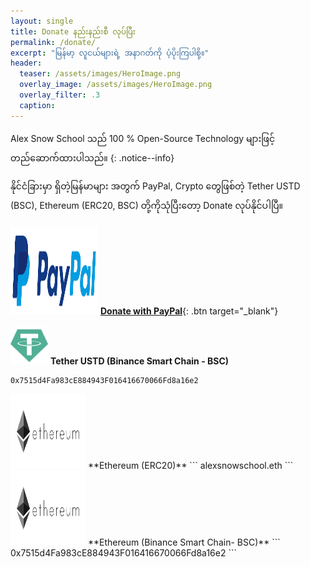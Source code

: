 ```yaml
---
layout: single
title: Donate နည်းနည်းစီ လုပ်ပြီး
permalink: /donate/
excerpt: "မြန်မာ့ လူငယ်များရဲ့ အနာဂတ်ကို ပံ့ပိုးကြပါစို့။"
header:
  teaser: /assets/images/HeroImage.png
  overlay_image: /assets/images/HeroImage.png
  overlay_filter: .3
  caption:
---
```


Alex Snow School သည် 100 % Open-Source Technology များဖြင့် တည်ဆောက်ထားပါသည်။
{: .notice--info}

နိုင်ငံခြားမှာ ရှိတဲ့မြန်မာများ အတွက် PayPal, Crypto တွေဖြစ်တဲ့ Tether USTD (BSC), Ethereum (ERC20, BSC) တို့ကိုသုံပြီးတော့ Donate လုပ်နိုင်ပါပြီ။
<br>
<br>
<img src="/assets/images/paypal.png" alt="Donate with PayPal" width="140" height="140" >
[**Donate with PayPal**](https://www.paypal.com/paypalme/alexsnow348){: .btn target="_blank"}
<i class='fas fa-chevron-circle-right'></i>
<br>
<br>
<img src="/assets/images/usdt.png" alt="Donate with PayPal" width="60" height="60">
**Tether USTD (Binance Smart Chain - BSC)**
```
0x7515d4Fa983cE884943F016416670066Fd8a16e2
```


<img src="/assets/images/ether.png" alt="Ethereum ECR20" width="120" height="120">
**Ethereum (ERC20)**
```
alexsnowschool.eth
```
<img src="/assets/images/ether.png" alt="Ethereum BSC" width="120" height="120">
**Ethereum (Binance Smart Chain- BSC)**
```
0x7515d4Fa983cE884943F016416670066Fd8a16e2
```